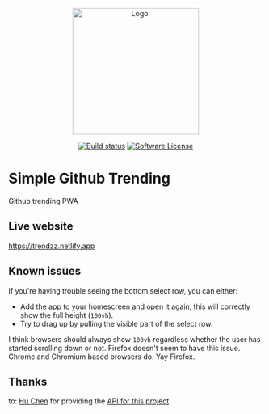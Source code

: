<p align="center">
  <img src="https://github.com/omarryhan/trendzz/raw/master/public/logo_circular/512w/logo_circular.png" alt="Logo" title="Trendzz" height="250" width="250"/>
  <p align="center">
    <a href="https://app.netlify.com/sites/trendzz/deploys"><img alt="Build status" src="https://api.netlify.com/api/v1/badges/e36c5fe0-37d4-4190-903a-df004d01cef2/deploy-status"></a>
    <a href="https://github.com/omarryhan/trendzz"><img alt="Software License" src="https://img.shields.io/badge/license-MIT-brightgreen.svg?style=flat-square"></a>
  </p>
</p>

# Simple Github Trending

Github trending PWA

## Live website

https://trendzz.netlify.app

## Known issues

If you're having trouble seeing the bottom select row, you can either:

- Add the app to your homescreen and open it again, this will correctly show the full height (`100vh`).
- Try to drag up by pulling the visible part of the select row.

I think browsers should always show `100vh` regardless whether the user has started scrolling down or not.
Firefox doesn't seem to have this issue. Chrome and Chromium based browsers do. Yay Firefox.

## Thanks

to: [Hu Chen](https://github.com/huchenme) for providing the [API for this project](https://github.com/huchenme/github-trending-api)

